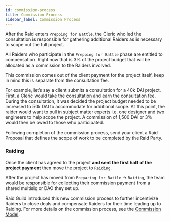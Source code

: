 ```yaml
---
id: commission-process
title: Commission Process
sidebar_label: Commission Process
---
```


After the Raid enters `Prepping for Battle`, the <span class="cleric">Cleric</span> who led the consultation is responsible for gathering additional Raiders as is necessary to scope out the full project. 

All Raiders who participate in the `Prepping for Battle` phase are entitled to compensation. Right now that is 3% of the project budget that will be allocated as a commission to the Raiders involved.

This commission comes out of the client payment for the project itself, keep in mind this is separate from the consultation fee.

For example, let’s say a client submits a consultation for a 40k DAI project.  First, a <span class="cleric">Cleric</span> would take the consultation and earn the consultation fee.  During the consultation, it was decided the project budget needed to be increased to 50k DAI to accommodate for additional scope.  At this point, the raider would want to pull in subject matter experts i.e. one designer and two engineers to help scope the project.  A commission of 1,500 DAI or 3% would then be owed to those who participated.  

Following completion of the commission process, send your client a Raid Proposal that defines the scope of work to be completed by the Raid Party.

### Raiding

Once the client has agreed to the project **and sent the first half of the project payment** then move the project to `Raiding`.


After the project has moved from `Preparing for Battle` → `Raiding`, the team would be responsible for collecting their commission payment from a shared multisig or DAO they set up.

Raid Guild introduced this new commission process to further incentivize Raiders to close deals and compensate Raiders for their time leading up to Raiding. For more details on the commission process, see the [Commission Model](https://docs.google.com/spreadsheets/d/1hy9D4f_nX79d9MXmZQlCZiAnSDViJOVugzLVYb7BFuk/edit?usp=sharing).
